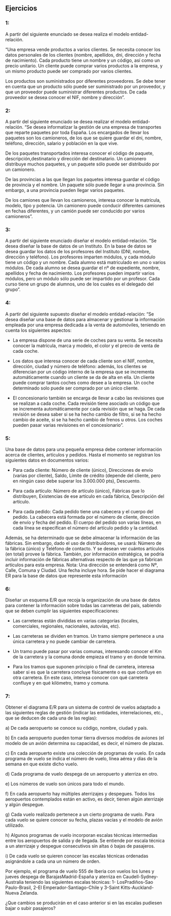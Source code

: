 ## Ejercicios

### 1:

A partir del siguiente enunciado se desea realiza el modelo entidad-relación.

“Una empresa vende productos a varios clientes. Se necesita conocer los datos personales de los clientes (nombre, apellidos, dni, dirección y fecha de nacimiento). Cada producto tiene un nombre y un código, así como un precio unitario. Un cliente puede comprar varios productos a la empresa, y un mismo producto puede ser comprado por varios clientes.

Los productos son suministrados por diferentes proveedores. Se debe tener en cuenta que un producto sólo puede ser suministrado por un proveedor, y que un proveedor puede suministrar diferentes productos. De cada proveedor se desea conocer el NIF, nombre y dirección”.

### 2:

A partir del siguiente enunciado se desea realizar el modelo entidad-relación.
“Se desea informatizar la gestión de una empresa de transportes que reparte paquetes por toda España. Los encargados de llevar los paquetes son los camioneros, de los que se quiere guardar el dni, nombre, teléfono, dirección, salario y población en la que vive.

De los paquetes transportados interesa conocer el código de paquete, descripción,destinatario y dirección del destinatario. Un camionero distribuye muchos paquetes, y un paquete sólo puede ser distribuido por un camionero.

De las provincias a las que llegan los paquetes interesa guardar el código de provincia y el nombre. Un paquete sólo puede llegar a una provincia. Sin embargo, a una provincia pueden llegar varios paquetes.

De los camiones que llevan los camioneros, interesa conocer la matrícula, modelo, tipo y potencia. Un camionero puede conducir diferentes camiones en fechas diferentes, y un camión puede ser conducido por varios camioneros”.

### 3:

A partir del siguiente enunciado diseñar el modelo entidad-relación.
“Se desea diseñar la base de datos de un Instituto. En la base de datos se desea guardar los datos de los profesores del Instituto (DNI, nombre, dirección y teléfono). Los profesores imparten módulos, y cada módulo tiene un código y un nombre. Cada alumno está matriculado en uno o varios módulos. De cada alumno se desea guardar el nº de expediente, nombre, apellidos y fecha de nacimiento. Los profesores pueden impartir varios módulos, pero un módulo sólo puede ser impartido por un profesor. Cada curso tiene un grupo de alumnos, uno de los cuales es el delegado del grupo”.

### 4:

A partir del siguiente supuesto diseñar el modelo entidad-relación:
“Se desea diseñar una base de datos para almacenar y gestionar la información
empleada por una empresa dedicada a la venta de automóviles, teniendo en cuenta los siguientes aspectos:

- La empresa dispone de una serie de coches para su venta. Se necesita conocer la matrícula, marca y modelo, el color y el precio de venta de cada coche.

- Los datos que interesa conocer de cada cliente son el NIF, nombre, dirección, ciudad y número de teléfono: además, los clientes se diferencian por un código interno de la empresa que se incrementa automáticamente cuando un cliente se da de alta en ella. Un cliente puede comprar tantos coches como desee a la empresa. Un coche determinado solo puede ser comprado por un único cliente.

- El concesionario también se encarga de llevar a cabo las revisiones que se realizan a cada coche. Cada revisión tiene asociado un código que se incrementa automáticamente por cada revisión que se haga. De cada revisión se desea saber si se ha hecho cambio de filtro, si se ha hecho cambio de aceite, si se ha hecho cambio de frenos u otros. Los coches pueden pasar varias revisiones en el concesionario”.

### 5:

Una base de datos para una pequeña empresa debe contener información acerca de clientes, artículos y
pedidos. Hasta el momento se registran los siguientes datos en documentos varios:

- Para cada cliente: Número de cliente (único), Direcciones de envío (varias por cliente), Saldo, Límite de
  crédito (depende del cliente, pero en ningún caso debe superar los 3.000.000 pts), Descuento.

- Para cada artículo: Número de artículo (único), Fábricas que lo distribuyen, Existencias de ese artículo
  en cada fábrica, Descripción del artículo.

- Para cada pedido: Cada pedido tiene una cabecera y el cuerpo del pedido. La cabecera está formada
  por el número de cliente, dirección de envío y fecha del pedido. El cuerpo del pedido son varias líneas, en
  cada línea se especifican el número del artículo pedido y la cantidad.

Además, se ha determinado que se debe almacenar la información de las fábricas. Sin embargo, dado el
uso de distribuidores, se usará: Número de la fábrica (único) y Teléfono de contacto. Y se desean ver
cuántos artículos (en total) provee la fábrica. También, por información estratégica, se podría incluir
información de fábricas alternativas respecto de las que ya fabrican artículos para esta empresa.
Nota: Una dirección se entenderá como Nº, Calle, Comuna y Ciudad. Una fecha incluye hora.
Se pide hacer el diagrama ER para la base de datos que represente esta información

### 6:

Diseñar un esquema E/R que recoja la organización de una base de datos para contener la información
sobre todas las carreteras del país, sabiendo que se deben cumplir las siguientes especificaciones:

- Las carreteras están divididas en varias categorías (locales, comerciales, regionales, nacionales,
  autovías, etc).

- Las carreteras se dividen en tramos. Un tramo siempre pertenece a una única carretera y no puede
  cambiar de carretera.

- Un tramo puede pasar por varias comunas, interesando conocer el Km de la carretera y la comuna
  donde empieza el tramo y en donde termina.

- Para los tramos que suponen principio o final de carretera, interesa saber si es que la carretera
  concluye físicamente o es que confluye en otra carretera. En este caso, interesa conocer con qué
  carretera confluye y en qué kilómetro, tramo y comuna.

### 7:

Obtener el diagrama E/R para un sistema de control de vuelos adaptado a las siguientes reglas de
gestión (indicar las entidades, interrelaciones, etc., que se deducen de cada una de las reglas):

a) De cada aeropuerto se conoce su código, nombre, ciudad y país.

b) En cada aeropuerto pueden tomar tierra diversos modelos de aviones (el modelo de un avión
determina su capacidad, es decir, el número de plazas.

c) En cada aeropuerto existe una colección de programas de vuelo. En cada programa de vuelo se indica
el número de vuelo, línea aérea y días de la semana en que existe dicho vuelo.

d) Cada programa de vuelo despega de un aeropuerto y aterriza en otro.

e) Los números de vuelo son únicos para todo el mundo.

f) En cada aeropuerto hay múltiples aterrizajes y despegues. Todos los aeropuertos contemplados están
en activo, es decir, tienen algún aterrizaje y algún despegue.

g) Cada vuelo realizado pertenece a un cierto programa de vuelo. Para cada vuelo se quiere conocer su
fecha, plazas vacías y el modelo de avión utilizado.

h) Algunos programas de vuelo incorporan escalas técnicas intermedias entre los aeropuertos de salida y
de llegada. Se entiende por escala técnica a un aterrizaje y despegue consecutivos sin altas ó bajas de
pasajeros.

i) De cada vuelo se quieren conocer las escalas técnicas ordenadas asignándole a cada una un número
de orden.

Por ejemplo, el programa de vuelo 555 de Iberia con vuelos los lunes y jueves despega de BarajasMadrid-España y aterriza en Caudell-Sydney-Australia teniendo las siguientes escalas técnicas: 1- LosPradiños-Sao Paulo-Brasil, 2-El Emperador-Santiago-Chile y 3-Saint Kitts-Auckland-Nueva Zelanda.

¿Que cambios se producirán en el caso anterior si en las escalas pudiesen bajar o subir pasajeros?
